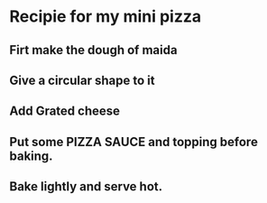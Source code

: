 # Recipie for my mini pizza
## Firt make the dough of maida
## Give a circular shape to it
## Add Grated cheese
## Put some PIZZA SAUCE and topping before baking.
## Bake lightly and serve hot. 